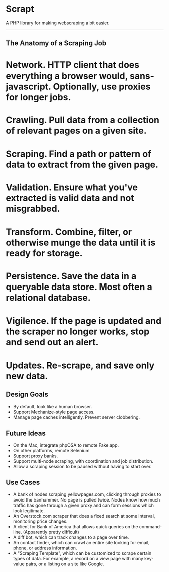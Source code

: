 Scrapt
=======

A PHP library for making webscraping a bit easier.

-------------------------------------------

The Anatomy of a Scraping Job
------------------------------

# Network. HTTP client that does everything a browser would, sans-javascript. Optionally, use proxies for longer jobs.
# Crawling. Pull data from a collection of relevant pages on a given site.
# Scraping. Find a path or pattern of data to extract from the given page.
# Validation. Ensure what you've extracted is valid data and not misgrabbed.
# Transform. Combine, filter, or otherwise munge the data until it is ready for storage.
# Persistence. Save the data in a queryable data store. Most often a relational database.
# Vigilence. If the page is updated and the scraper no longer works, stop and send out an alert.
# Updates. Re-scrape, and save only new data.


Design Goals
------------

- By default, look like a human browser.
- Support Mechanize-style page access.
- Manage page caches intelligently. Prevent server clobbering.


Future Ideas
------------

- On the Mac, integrate phpOSA to remote Fake.app.
- On other platforms, remote Selenium
- Support proxy banks.
- Support multi-node scraping, with coordination and job distribution.
- Allow a scraping session to be paused without having to start over.


Use Cases
----------

- A bank of nodes scraping yellowpages.com, clicking through proxies to avoid
  the banhammer. No page is pulled twice. Nodes know how much traffic has gone
  through a given proxy and can form sessions which look legitimate.
- An Overstock.com scraper that does a fixed search at some interval, monitoring price
  changes.
- A client for Bank of America that allows quick queries on the command-line.
  (Apparently pretty difficult)
- A diff bot, which can track changes to a page over time.
- An contact finder, which can crawl an entire site looking for email, phone, 
  or address information.
- A "Scraping Template", which can be customized to scrape certain types of data.
  For example, a record on a view page with many key-value pairs, or a listing on
  a site like Google.
